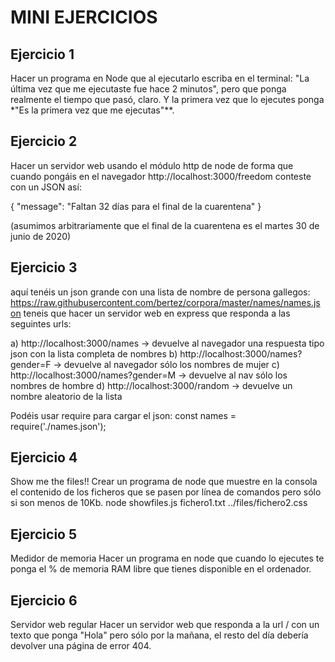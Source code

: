 # MINI EJERCICIOS


## Ejercicio 1


Hacer un programa en Node que al ejecutarlo escriba en el terminal: "La última vez que me ejecutaste fue hace 2 minutos", pero que ponga realmente el tiempo que pasó, claro. Y la primera vez que lo ejecutes ponga *"Es la primera vez que me ejecutas"**.


## Ejercicio 2

Hacer un servidor web usando el módulo http de node de forma que cuando pongáis en el navegador http://localhost:3000/freedom conteste con un JSON así:

{
   "message": "Faltan 32 días para el final de la cuarentena"
}

(asumimos arbitrariamente que el final de la cuarentena es el martes 30 de junio de 2020)


## Ejercicio 3

aquí tenéis un json grande con una lista de nombre de persona gallegos: https://raw.githubusercontent.com/bertez/corpora/master/names/names.json
teneis que hacer un servidor web en express que responda a las seguintes urls:

a) http://localhost:3000/names -> devuelve al navegador una respuesta tipo json con la lista completa de nombres
b) http://localhost:3000/names?gender=F -> devuelve al navegador sólo los nombres de mujer
c) http://localhost:3000/names?gender=M -> devuelve al nav sólo los nombres de hombre
d) http://localhost:3000/random -> devuelve un nombre aleatorio de la lista


Podéis usar require para cargar el json: const names = require('./names.json');

## Ejercicio 4

Show me the files!!
Crear un programa de node que muestre en la consola el contenido de los ficheros que se pasen por línea de comandos pero sólo si son menos de 10Kb. node showfiles.js fichero1.txt ../files/fichero2.css

## Ejercicio 5

Medidor de memoria
Hacer un programa en node que cuando lo ejecutes te ponga el % de memoria RAM libre que tienes disponible en el ordenador.

## Ejercicio 6

Servidor web regular
Hacer un servidor web que responda a la url / con un texto que ponga "Hola" pero sólo por la mañana, el resto del día debería devolver una página de error 404.
